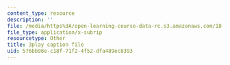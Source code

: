 ```yaml
---
content_type: resource
description: ''
file: /media/https%3A/open-learning-course-data-rc.s3.amazonaws.com/18-01sc-single-variable-calculus-fall-2010/576bb98ec18f71f24f52dfa489ec8393_--lPz7VFnKI.srt
file_type: application/x-subrip
resourcetype: Other
title: 3play caption file
uid: 576bb98e-c18f-71f2-4f52-dfa489ec8393
---
```

